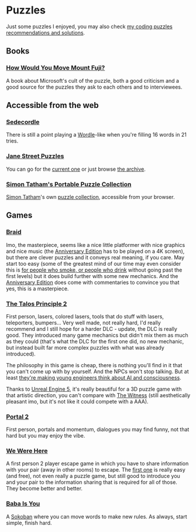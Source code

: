 # Puzzles
Just some puzzles I enjoyed, you may also check [my coding puzzles recommendations and solutions](https://github.com/c4ffein/puzzles).

## Books
### [How Would You Move Mount Fuji?](https://www.amazon.fr/How-Would-Move-Mount-Fuji/dp/0316778494)
A book about Microsoft's cult of the puzzle, both a good criticism and a good source for the puzzles they ask to each others and to interviewees.

## Accessible from the web
### [Sedecordle](https://www.sedecordle.com/)
There is still a point playing a [Wordle](https://www.nytimes.com/games/wordle/index.html)-like when you're filling 16 words in 21 tries.

### [Jane Street Puzzles](https://www.janestreet.com/puzzles/)
You can go for the [current one](https://www.janestreet.com/puzzles/current-puzzle/) or just browse [the archive](https://www.janestreet.com/puzzles/archive/index.html).

### [Simon Tatham's Portable Puzzle Collection](https://www.chiark.greenend.org.uk/~sgtatham/puzzles/)
[Simon Tatham](https://en.wikipedia.org/wiki/Simon_Tatham)'s own [puzzle collection](https://www.chiark.greenend.org.uk/~sgtatham/puzzles/), accessible from your browser.

## Games
### [Braid](https://store.steampowered.com/app/499180/Braid_Anniversary_Edition/)
Imo, the masterpiece, seems like a nice little platformer with nice graphics and nice music (the [Anniversary Edition](https://store.steampowered.com/app/499180/Braid_Anniversary_Edition/) has to be played on a 4K screen), but there are clever puzzles and it conveys real meaning, if you care. May start too easy (some of the greatest mind of our time may even consider this is [for people who smoke, or people who drink](https://www.youtube.com/watch?v=xSXofLK5hFQ) without going past the first levels) but it does build further with some new mechanics.
And the [Anniversary Edition](https://store.steampowered.com/app/499180/Braid_Anniversary_Edition/) does come with commentaries to convince you that yes, this is a masterpiece.

### [The Talos Principle 2](https://store.steampowered.com/app/835960/The_Talos_Principle_2/)
First person, lasers, colored lasers, tools that do stuff with lasers, teleporters, bumpers...
Very well made, not really hard, I'd really recommend and I still hope for a harder DLC - update, the DLC is really good.
They introduced many game mechanics but didn't mix them as much as they could
(that's what the DLC for the first one did, no new mechanic, but instead built far more complex puzzles with what was already introduced).

The philosophy in this game is cheap, there is nothing you'll find in it that you can't come up with by yourself.
And the NPCs won't stop talking.
But at least [they're making young engineers think about AI and consciousness](https://www.lesswrong.com/posts/hgpGbepiNzHMBDHcF/the-talos-principle).

Thanks to [Unreal Engine 5](https://www.unrealengine.com/en-US/developer-interviews/inside-croteam-s-transition-from-in-house-tech-to-ue5-for-the-talos-principle-2), it's really beautiful for a 3D puzzle game with that artistic direction, you can't compare with [The Witness](https://store.steampowered.com/app/210970/The_Witness/) (still aesthetically pleasant imo, but it's not like it could compete with a AAA).

### [Portal 2](store.steampowered.com/app/620/Portal_2/)
First person, portals and momentum, dialogues you may find funny, not that hard but you may enjoy the vibe.

### [We Were Here](https://store.steampowered.com/app/582500/We_Were_Here/)
A first person 2 player escape game in which  you have to share information with your pair (away in other rooms) to escape. The [first one](https://store.steampowered.com/app/582500/We_Were_Here/) is really easy (and free), not even really a puzzle game, but still good to introduce you and your pair to the information sharing that is required for all of those. They become better and better.

### [Baba Is You](https://store.steampowered.com/app/736260/Baba_Is_You/)
A [Sokoban](https://en.wikipedia.org/wiki/Sokoban) where you can move words to make new rules. As always, start simple, finish hard.
